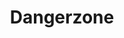 ---
git: https://github.com/firstlookmedia/dangerzone
logohandle: dangerzonerocks
sort: dangerzone
title: Dangerzone
website: https://dangerzone.rocks/
---